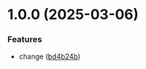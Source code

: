 # 1.0.0 (2025-03-06)


### Features

* change ([bd4b24b](https://github.com/Isho-Jah/git-extended/commit/bd4b24bb44a1fa1778a5969fc087ea619d52d0c8))



